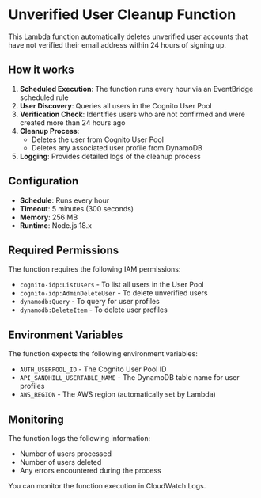 # Unverified User Cleanup Function

This Lambda function automatically deletes unverified user accounts that have not verified their email address within 24 hours of signing up.

## How it works

1. **Scheduled Execution**: The function runs every hour via an EventBridge scheduled rule
2. **User Discovery**: Queries all users in the Cognito User Pool
3. **Verification Check**: Identifies users who are not confirmed and were created more than 24 hours ago
4. **Cleanup Process**: 
   - Deletes the user from Cognito User Pool
   - Deletes any associated user profile from DynamoDB
5. **Logging**: Provides detailed logs of the cleanup process

## Configuration

- **Schedule**: Runs every hour
- **Timeout**: 5 minutes (300 seconds)
- **Memory**: 256 MB
- **Runtime**: Node.js 18.x

## Required Permissions

The function requires the following IAM permissions:
- `cognito-idp:ListUsers` - To list all users in the User Pool
- `cognito-idp:AdminDeleteUser` - To delete unverified users
- `dynamodb:Query` - To query for user profiles
- `dynamodb:DeleteItem` - To delete user profiles

## Environment Variables

The function expects the following environment variables:
- `AUTH_USERPOOL_ID` - The Cognito User Pool ID
- `API_SANDHILL_USERTABLE_NAME` - The DynamoDB table name for user profiles
- `AWS_REGION` - The AWS region (automatically set by Lambda)

## Monitoring

The function logs the following information:
- Number of users processed
- Number of users deleted
- Any errors encountered during the process

You can monitor the function execution in CloudWatch Logs.
